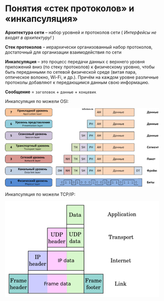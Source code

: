 # Понятия «стек протоколов» и «инкапсуляция»

 **Архитектура сети** – набор уровней и протоколов сети ( _Интерфейсы не входят в архитектуру!_ )

 **Стек протоколов** – иерархически организованный набор протоколов, достаточный для организации взаимодействия по сети

 **Инкапсуляция** – это процесс передачи данных с верхнего уровня приложений вниз (по стеку протоколов) к физическому уровню, чтобы быть переданными по сетевой физической среде (витая пара, оптическое волокно, Wi-Fi, и др.). Причём на каждом уровне различные протоколы добавляют к передающимся данным свою информацию.

 **Сообщение** \= `заголовок` + `данные` + `концевик` 

Инкапсуляция по можели OSI:

 [ ![](/images/f09456e3154a4895c4a3ca2f124eda76) ](https://camo.githubusercontent.com/b57b577e0fe97d01530305f81de2aba159c453b3/687474703a2f2f686162726173746f726167652e6f72672f66696c65732f3862332f3139362f6466352f38623331393664663537313434383339383861646163633366333561613461362e706e67) 

Инкапсуляция по можели TCP/IP:

 [ ![](/images/fea7066288c61c5ab2cf435506e2fc19) ](https://camo.githubusercontent.com/9e361f450e45f4bc56894628db708d5b1da0d907/687474703a2f2f686162726173746f726167652e6f72672f66696c65732f3665372f3531392f6163382f36653735313961633839353934376333393536373537333935336636386665322e706e67)
